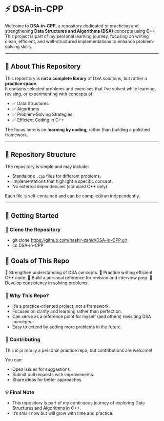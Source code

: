 # ⚡ DSA-in-CPP

Welcome to **DSA-in-CPP**, a repository dedicated to practicing and strengthening **Data Structures and Algorithms (DSA)** concepts using **C++**.  
This project is part of my personal learning journey, focusing on writing clean, efficient, and well-structured implementations to enhance problem-solving skills.  

---

## 📖 About This Repository
This repository is **not a complete library** of DSA solutions, but rather a **practice space**.  
It contains selected problems and exercises that I’ve solved while learning, revising, or experimenting with concepts of:

- ✅ Data Structures  
- ✅ Algorithms  
- ✅ Problem-Solving Strategies  
- ✅ Efficient Coding in C++  

The focus here is on **learning by coding**, rather than building a polished framework.

---

## 📂 Repository Structure
The repository is simple and may include:
- Standalone `.cpp` files for different problems.  
- Implementations that highlight a specific concept.  
- No external dependencies (standard C++ only).  

Each file is self-contained and can be compiled/run independently.  

---

## 🚀 Getting Started

### 🔹 Clone the Repository
- git clone https://github.com/hashir-zahid/DSA-in-CPP.git
- cd DSA-in-CPP

## 🎯 Goals of This Repo
📌 Strengthen understanding of DSA concepts.
📌 Practice writing efficient C++ code.
📌 Build a personal reference for revision and interview prep.
📌 Develop consistency in solving problems.

### 🌟 Why This Repo?
- It’s a practice-oriented project, not a framework.
- Focuses on clarity and learning rather than perfection.
- Can serve as a reference point for myself (and others) revisiting DSA concepts.- 
- Easy to extend by adding more problems in the future.


### 🙌 Contributing
This is primarily a personal practice repo, but contributions are welcome! 

You can:
- Open issues for suggestions.
- Submit pull requests with improvements.
- Share ideas for better approaches.

### 💡 Final Note
- This repository is part of my continuous journey of exploring Data Structures and Algorithms in C++.
- It’s small now but will grow with time and practice.
